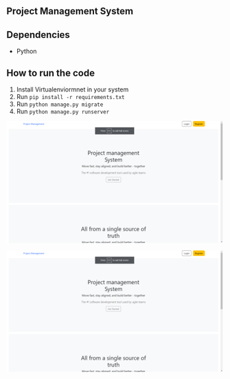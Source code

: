 ## Project Management System

## Dependencies
- Python

## How to run the code
1. Install Virtualenviormnet in your system
2. Run `pip install -r requirements.txt`
3. Run `python manage.py migrate`
4. Run `python manage.py runserver`

<img src='image.png'>


[![Home Page Video](image.png)](home.mp4)
